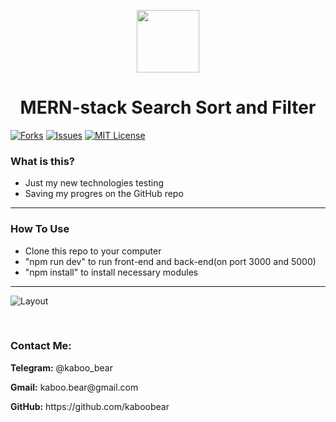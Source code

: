 <p align="center">
    <img src="https://img.icons8.com/bubbles/100/000000/rocket.png" width="100" height="100">
</p>

<h1 align="center">MERN-stack Search Sort and Filter</h1>

[![Forks][forks-shield]][forks-url]
[![Issues][issues-shield]][issues-url]
[![MIT License][license-shield]][license-url]

### What is this?
+ Just my new technologies testing
+ Saving my progres on the GitHub repo

<hr>

### How To Use
+ Clone this repo to your computer
+ "npm run dev" to run front-end and back-end(on port 3000 and 5000)
+ "npm install" to install necessary modules



<hr>

![Layout](kaboo3.png)

<br>

<h3>Contact Me:</h3>

<div>
    <p><b>Telegram:</b> @kaboo_bear </p>
</div>

<div>
    <p><b>Gmail:</b> kaboo.bear@gmail.com </p>
</div>

<div>
    <p><b>GitHub:</b> https://github.com/kaboobear</p>
</div>












[forks-shield]: https://img.shields.io/github/forks/kaboobear/Filter-Sort-Search?style=flat-square
[forks-url]: https://github.com/kaboobear/Filter-Sort-Search/network/members
[issues-shield]: https://img.shields.io/github/issues/kaboobear/Filter-Sort-Search.svg?style=flat-square
[issues-url]: https://github.com/kaboobear/Filter-Sort-Search/issues
[license-shield]: https://img.shields.io/github/license/kaboobear/Filter-Sort-Search.svg?style=flat-square
[license-url]: https://github.com/kaboobear/Filter-Sort-Search/blob/master/LICENSE.txt
